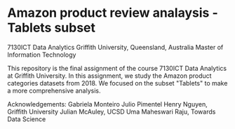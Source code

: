 # Amazon product review analaysis - Tablets subset
7130ICT Data Analytics
Griffith University, Queensland, Australia
Master of Information Technology 

This repository is the final assignment of the course 7130ICT Data Analytics at Griffith University. In this assignment, we study the Amazon product categories datasets from 2018. We focused on the subset "Tablets" to make a more comprehensive  analysis. 

Acknowledgements: 
Gabriela Monteiro
Julio Pimentel
Henry Nguyen, Griffith University
Julian McAuley, UCSD
Uma Maheswari Raju, Towards Data Science
